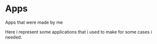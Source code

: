 # Apps
Apps that were made by me 

Here i represent some applications that i used to make for some cases i needed.

